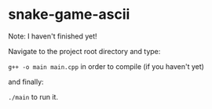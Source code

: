 # snake-game-ascii


Note: I haven't finished yet!


Navigate to the project root directory and type:

`g++ -o main main.cpp` in order to compile (if you haven't yet)

and finally:

`./main` to run it.

